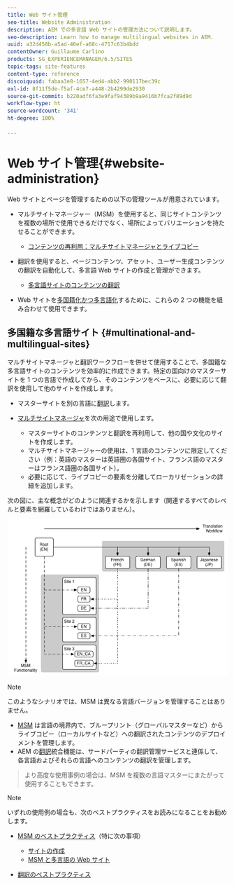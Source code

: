 ```yaml
---
title: Web サイト管理
seo-title: Website Administration
description: AEM での多言語 Web サイトの管理方法について説明します。
seo-description: Learn how to manage multilingual websites in AEM.
uuid: a32d458b-a5ad-46ef-a68c-4717c63b4bdd
contentOwner: Guillaume Carlino
products: SG_EXPERIENCEMANAGER/6.5/SITES
topic-tags: site-features
content-type: reference
discoiquuid: fabaa3e8-1657-4ed4-abb2-990117bec39c
exl-id: 8f11f5de-f5af-4ce7-a448-2b4299de2930
source-git-commit: b220adf6fa3e9faf94389b9a9416b7fca2f89d9d
workflow-type: ht
source-wordcount: '341'
ht-degree: 100%

---
```


# Web サイト管理{#website-administration}

Web サイトとページを管理するための以下の管理ツールが用意されています。

* マルチサイトマネージャー（MSM）を使用すると、同じサイトコンテンツを複数の場所で使用できるだけでなく、場所によってバリエーションを持たせることができます。

   * [コンテンツの再利用：マルチサイトマネージャとライブコピー](/help/sites-administering/msm.md)

* 翻訳を使用すると、ページコンテンツ、アセット、ユーザー生成コンテンツの翻訳を自動化して、多言語 Web サイトの作成と管理ができます。

   * [多言語サイトのコンテンツの翻訳](/help/sites-administering/translation.md)

* Web サイトを[多国籍化かつ多言語化](#multinational-and-multilingual-sites)するために、これらの 2 つの機能を組み合わせて使用できます。

## 多国籍な多言語サイト {#multinational-and-multilingual-sites}

マルチサイトマネージャと翻訳ワークフローを併せて使用することで、多国籍な多言語サイトのコンテンツを効率的に作成できます。特定の国向けのマスターサイトを 1 つの言語で作成してから、そのコンテンツをベースに、必要に応じて翻訳を使用して他のサイトを作成します。

* マスターサイトを別の言語に[翻訳](/help/sites-administering/translation.md)します。

* [マルチサイトマネージャ](/help/sites-administering/msm.md)を次の用途で使用します。

   * マスターサイトのコンテンツと翻訳を再利用して、他の国や文化のサイトを作成します。
   * マルチサイトマネージャーの使用は、1 言語のコンテンツに限定してください（例：英語のマスターは英語圏の各国サイト、フランス語のマスターはフランス語圏の各国サイト）。
   * 必要に応じて、ライブコピーの要素を分離してローカリゼーションの詳細を追加します。

次の図に、主な概念がどのように関連するかを示します（関連するすべてのレベルと要素を網羅しているわけではありません）。

![chlimage_1-71](assets/chlimage_1-71a.png)

>[!NOTE]
>
>このようなシナリオでは、MSM は異なる言語バージョンを管理することはありません。
>
>* [MSM](/help/sites-administering/msm.md) は言語の境界内で、ブループリント（グローバルマスターなど）からライブコピー（ローカルサイトなど）への翻訳されたコンテンツのデプロイメントを管理します。
>* AEM の[翻訳](/help/sites-administering/translation.md)統合機能は、サードパーティの翻訳管理サービスと連係して、各言語およびそれらの言語へのコンテンツの翻訳を管理します。

>
>より高度な使用事例の場合は、MSM を複数の言語マスターにまたがって使用することもできます。

>[!NOTE]
>
>いずれの使用例の場合も、次のベストプラクティスをお読みになることをお勧めします。
>
>* [MSM のベストプラクティス](/help/sites-administering/msm-best-practices.md)（特に次の事項）
   >
   >   * [サイトの作成](/help/sites-administering/msm-best-practices.md#create-site)
   >   * [MSM と多言語の Web サイト](/help/sites-administering/msm-best-practices.md#msm-and-multilingual-websites)
>
>* [翻訳のベストプラクティス](/help/sites-administering/tc-bp.md)

